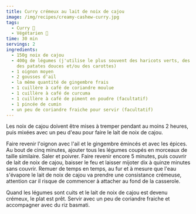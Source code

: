 ```yaml
---
title: Curry crémeux au lait de noix de cajou
image: /img/recipes/creamy-cashew-curry.jpg
tags:
  - Curry 🍲
  - Végétarien 🌿
time: 30 min
servings: 2
ingredients:
  - 150g noix de cajou
  - 400g de légumes (j'utilise le plus souvent des haricots verts, des poivrons,
    des patates douces et/ou des carottes)
  - 1 oignon moyen
  - 2 gousses d'ail
  - la même quantité de gingembre frais
  - 1 cuillère à café de coriandre moulue
  - 1 cuillère à café de curcuma
  - 1 cuillère à café de piment en poudre (facultatif)
  - 1 pincée de cumin
  - un peu de coriandre fraiche pour servir (facultatif)
---
```

Les noix de cajou doivent être mises à tremper pendant au moins 2 heures, puis mixées avec un peu d'eau pour faire le lait de noix de cajou.

Faire revenir l'oignon avec l'ail et le gingembre émincés et avec les épices. Au bout de cinq minutes, ajouter tous les légumes coupés en morceaux de taille similaire. Saler et poivrer. Faire revenir encore 5 minutes, puis couvrir de lait de noix de cajou, baisser le feu et laisser mijoter dix à quinze minutes sans couvrir. Remuer de temps en temps, au fur et à mesure que l'eau s'évapore le lait de noix de cajou va prendre une consistance crémeuse, attention car il risque de commencer à attacher au fond de la casserole.

Quand les légumes sont cuits et le lait de noix de cajou est devenu crémeux, le plat est prêt. Servir avec un peu de coriandre fraiche et accompagner avec du riz basmati.